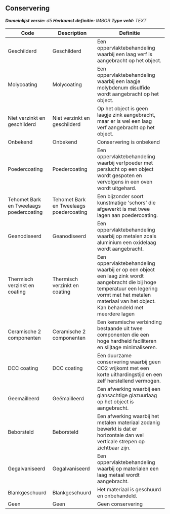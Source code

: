﻿## Conservering

*__Domeinlijst versie:__ d5*
*__Herkomst definitie:__ IMBOR*
*__Type veld:__ TEXT*

|__Code__ |__Description__ |__Definitie__	|
|	---	|	---	|   ---	| 
| Geschilderd | Geschilderd | Een oppervlaktebehandeling waarbij een laag verf is aangebracht op het object. |
| Molycoating | Molycoating | Een oppervlaktebehandeling waarbij een laagje molybdenum disulfide wordt aangebracht op het object. |
| Niet verzinkt en geschilderd | Niet verzinkt en geschilderd | Op het object is geen laagje zink aangebracht, maar er is wel een laag verf aangebracht op het object. |
| Onbekend | Onbekend | Conservering is onbekend |
| Poedercoating | Poedercoating | Een oppervlaktebehandeling waarbij verfpoeder met perslucht op een object wordt gespoten en vervolgens in een oven wordt uitgehard. |
| Tehomet Bark en Tweelaags poedercoating | Tehomet Bark en Tweelaags poedercoating | Een bijzonder soort kunstmatige 'schors' die afgewerkt is met twee lagen aan poedercoating. |
| Geanodiseerd | Geanodiseerd | Een oppervlaktebehandeling waarbij op metalen zoals aluminium een oxidelaag wordt aangebracht. |
| Thermisch verzinkt en coating | Thermisch verzinkt en coating | Een oppervlaktebehandeling waarbij er op een object een laag zink wordt aangebracht die bij hoge temperatuur een legering vormt met het metalen materiaal van het object. Kan behandeld met meerdere lagen |
| Ceramische 2 componenten | Ceramische 2 componenten | Een keramische verbinding bestaande uit twee componenten die een hoge hardheid faciliteren en slijtage minimaliseren. |
| DCC coating | DCC coating | Een duurzame conservering waarbij geen CO2 vrijkomt met een korte uithardingstijd en een zelf herstellend vermogen. |
| Geemailleerd | Geëmailleerd | Een afwerking waarbij een glansachtige glazuurlaag op het object is aangebracht. |
| Beborsteld | Beborsteld | Een afwerking waarbij het metalen materiaal zodanig bewerkt is dat er horizontale dan wel verticale strepen op zichtbaar zijn. |
| Gegalvaniseerd | Gegalvaniseerd | Een oppervlaktebehandeling waarbij op materialen een laag metaal wordt aangebracht. |
| Blankgeschuurd | Blankgeschuurd | Het materiaal is geschuurd en onbehandeld. |
| Geen | Geen | Geen conservering |
